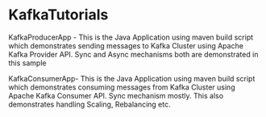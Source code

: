 # KafkaTutorials

KafkaProducerApp - This is the Java Application  using maven build script which demonstrates sending messages to Kafka Cluster using Apache Kafka Provider API. Sync and Async mechanisms both are demonstrated in this sample

KafkaConsumerApp- This is the Java Application using maven build script which demonstrates consuming messages from Kafka Cluster using Apache Kafka Consumer API. Sync mechanism mostly. This also demonstrates handling Scaling, Rebalancing etc.
